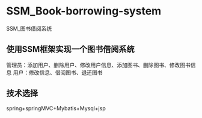 # SSM_Book-borrowing-system
SSM_图书借阅系统
## 使用SSM框架实现一个图书借阅系统
管理员：添加用户、删除用户、修改用户信息、添加图书、删除图书、修改图书信息
用户：修改信息、借阅图书、退还图书
## 技术选择
spring+springMVC+Mybatis+Mysql+jsp
